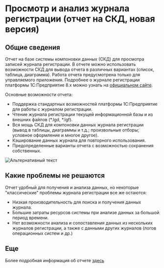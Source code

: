 # Просмотр и анализ журнала регистрации (отчет на СКД, новая версия)

## Общие сведения

Отчет на базе системы компоновки данных (СКД) для просмотра записей журнала регистрации. В отчете можно использовать возможности СКД для вывода отчета в различных вариантах (список, таблица, диаграмма). Работа отчета предусмотрена только для управляемого приложения. Подробнее о журнале регистрации платформы 1С:Предприятие 8.x можно узнать на [официальном сайте](http://v8.1c.ru/overview/Term_000000292.htm).

Основные возможности отчета:
- Поддержка стандартных возможностей платформы 1С:Предприятие для работы с журналом регистрации.
- Чтение журнала регистрации текущей информационной базы и из внешних файлов (*.lgd, *.lgf).
- Вся мощь СКД для компоновки данных журнала регистрации (вывод в таблицы, диаграммы и т.д.; произвольные отборы; условное оформление и многое другое).
- Кэширование данных журнала для повторного использования.
- Предопределенные варианты отчета с возможностью сохранения собственных.

![Альтернативный текст](http://www.develplatform.ru/media/2f4089a7-1ef7-4ae5-af59-1b0848c41dba/Ks5R5w/DevelPlatform/OneC/Development/ReportsAndTreatments/%D0%9E%D1%82%D1%87%D0%B5%D1%82%D1%8B/%D0%9F%D1%80%D0%BE%D1%81%D0%BC%D0%BE%D1%82%D1%80%20%D0%B8%20%D0%B0%D0%BD%D0%B0%D0%BB%D0%B8%D0%B7%20%D0%B6%D1%83%D1%80%D0%BD%D0%B0%D0%BB%D0%B0%20%D1%80%D0%B5%D0%B3%D0%B8%D1%81%D1%82%D1%80%D0%B0%D1%86%D0%B8%D0%B8/%D0%9D%D0%BE%D0%B2%D0%B0%D1%8F%20%D0%B2%D0%B5%D1%80%D1%81%D0%B8%D1%8F/EventLogAnalyzerLogo.gif)

## Какие проблемы не решаются 

Отчет удобный для получения и анализа данных, но некоторые "классические" проблемы журнала регистрации все же остаются:
- Низкая производительность для поиска и получения данных журнала.
- Большие затраты ресурсов системы при анализе данных за большой период времени.
- Нет возможности анализа и сопоставления данных из нескольких журналов регистрации, а также с данными других журналов (логов операционных систем и др.)

## Еще

Более подробная информация об отчете [здесь](http://www.develplatform.ru/OneC/Development/ReportsAndTreatments/RegistrtionJournal "Информация об отчете на моем сайте")
